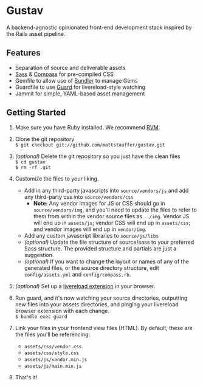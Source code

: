 Gustav
======

A backend-agnostic opinionated front-end development stack inspired by the Rails asset pipeline.

Features
--------
* Separation of source and deliverable assets
* [Sass](http://sass-lang.com/) & [Compass](http://compass-style.org/) for pre-compiled CSS
* Gemfile to allow use of [Bundler](http://gembundler.com/v1.3/gemfile.html) to manage Gems
* Guardfile to use [Guard](https://github.com/guard/guard) for livereload-style watching
* Jammit for simple, YAML-based asset management

Getting Started
---------------
1. Make sure you have Ruby installed. We recommend [RVM](http://net.tutsplus.com/tutorials/ruby/how-to-install-ruby-on-a-mac/).
2. Clone the git repository  
  `$ git checkout git://github.com/mattstauffer/gustav.git`

3. *(optional)* Delete the git repository so you just have the clean files  
   `$ cd gustav`  
   `$ rm -rf .git`

4. Customize the files to your liking. 

    * Add in any third-party javascripts into `source/vendors/js` and add any third-party css into `source/vendors/css`
  	    * **Note:** Any vendor images for JS or CSS should go in `source/vendors/img`, and you'll need to update the files to refer to them from within the vendor source files as `../img`. Vendor JS will end up in `assets/js`; vendor CSS will end up in `assets/css`; and vendor images will end up in `vendor/img`.
  	* Add any custom javascript libraries to `source/js/libs`
    * *(optional)* Update the file structure of source/sass to your preferred Sass structure. The provided structure and partials are just a suggestion.
    * *(optional)* If you want to change the layout or names of any of the generated files, or the source directory structure, edit `config/assets.yml` and `config/compass.rb`.

5. *(optional)* Set up a [livereload extension](http://feedback.livereload.com/knowledgebase/articles/86242-how-do-i-install-and-use-the-browser-extensions-) in your browser.

5. Run guard, and it's now watching your source directories, outputting new files into your assets directories, and pinging your livereload browser extension with each change.  
  `$ bundle exec guard`

6. Link your files in your frontend view files (HTML). By default, these are the files you'll be referencing:
    * `assets/css/vendor.css`
    * `assets/css/style.css`
    * `assets/js/vendor.min.js`
    * `assets/js/main.min.js`

7. That's it!
